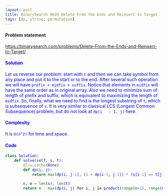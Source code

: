 ```yaml
---
layout: post
title: BinarySearch 0639 Delete From the Ends and Reinsert to Target
tags: [dp, string, permutation]
---
```


#### Problem statement

<a href="https://binarysearch.com/problems/Delete-From-the-Ends-and-Reinsert-to-Target/"> <font color = blue>https://binarysearch.com/problems/Delete-From-the-Ends-and-Reinsert-to-Target/

#### Solution
Let us reverse our problem: start with `t` and then we can take symbol from any place and put it to the start or to the end. After several such operation we will have `prefix + midfix + suffix`. Notice that elements in `midfix` will have the same order as in original array. Also we need to minimize sum of length of prefix and suffix, which is equivalent to maximizing the length of `midfix`. So, finally, what we need to find is the longest substring of `t`, which is subsequence of `s`.  It is very similar to classical LCS (Longest Common Subsequence) problem, but do not look at `dp(i	- 1, j)` here.

#### Complexity
It is `O(n^2)` for time and space.

#### Code
```python
class Solution:
    def solve(self, s, t):
        @lru_cache(None)
        def dp(i, j):
            return max(dp(i, j-1), (1 + dp(i-1, j-1)) * (s[i-1] == t[j-1])) if i*j else 0
        
        n, m = len(s), len(t)
        return n - max(dp(i, j) for i, j in product(range(n+1), range(m+1)))
```
